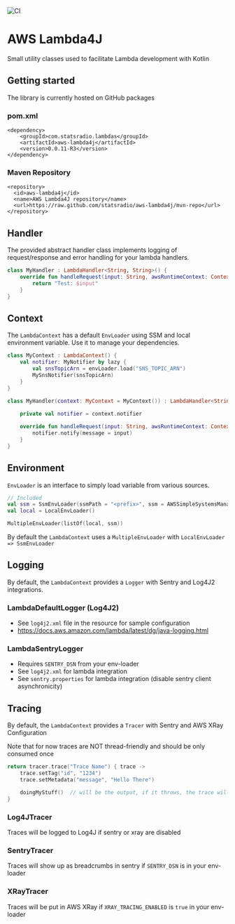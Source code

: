 ![CI](https://github.com/statsradio/aws-lambda4j/workflows/CI/badge.svg)
# AWS Lambda4J
Small utility classes used to facilitate Lambda development with Kotlin

## Getting started
The library is currently hosted on GitHub packages

### pom.xml
```
<dependency>
    <groupId>com.statsradio.lambdas</groupId>
    <artifactId>aws-lambda4j</artifactId>
    <version>0.0.11-R3</version>
</dependency>
```

### Maven Repository
```
<repository>
  <id>aws-lambda4j</id>
  <name>AWS Lambda4J repository</name>
  <url>https://raw.github.com/statsradio/aws-lambda4j/mvn-repo</url>
</repository>
```

## Handler
The provided abstract handler class implements logging of request/response and error handling for your lambda handlers.
```kotlin
class MyHandler : LambdaHandler<String, String>() {
    override fun handleRequest(input: String, awsRuntimeContext: Context) {
        return "Test: $input"
    }
}
```

## Context
The `LambdaContext` has a default `EnvLoader` using SSM and local environment variable.
Use it to manage your dependencies.
```kotlin
class MyContext : LambdaContext() {
    val notifier: MyNotifier by lazy {
        val snsTopicArn = envLoader.load("SNS_TOPIC_ARN")
        MySnsNotifier(snsTopicArn)
    }
}

class MyHandler(context: MyContext = MyContext()) : LambdaHandler<String, Unit>(context) {
    
    private val notifier = context.notifier

    override fun handleRequest(input: String, awsRuntimeContext: Context) {
        notifier.notify(message = input)
    }
}
```

## Environment
`EnvLoader` is an interface to simply load variable from various sources.
```kotlin
// Included
val ssm = SsmEnvLoader(ssmPath = "<prefix>", ssm = AWSSimpleSystemsManagementClientBuilder.defaultClient())
val local = LocalEnvLoader()

MultipleEnvLoader(listOf(local, ssm))
```

By default the `LambdaContext` uses a `MultipleEnvLoader` with `LocalEnvLoader => SsmEnvLoader`

## Logging
By default, the `LambdaContext` provides a `Logger` with Sentry and Log4J2 integrations.

### LambdaDefaultLogger (Log4J2)
* See `log4j2.xml` file in the resource for sample configuration
* https://docs.aws.amazon.com/lambda/latest/dg/java-logging.html

### LambdaSentryLogger
* Requires `SENTRY_DSN` from your env-loader
* See `log4j2.xml` for lambda integration
* See `sentry.properties` for lambda integration (disable sentry client asynchronicity)

## Tracing
By default, the `LambdaContext` provides a `Tracer` with Sentry and AWS XRay Configuration

Note that for now traces are NOT thread-friendly and should be only consumed once
```kotlin
return tracer.trace("Trace Name") { trace ->
    trace.setTag("id", "1234")
    trace.setMetadata("message", "Hello There")

    doingMyStuff()  // will be the output, if it throws, the trace will show up as in error
}
```

### Log4JTracer
Traces will be logged to Log4J if sentry or xray are disabled

### SentryTracer
Traces will show up as breadcrumbs in sentry if `SENTRY_DSN` is in your env-loader

### XRayTracer
Traces will be put in AWS XRay if `XRAY_TRACING_ENABLED` is `true` in your env-loader
